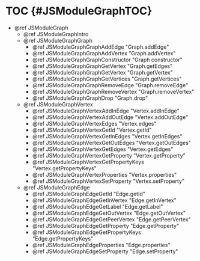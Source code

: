 TOC {#JSModuleGraphTOC}
=======================

- @ref JSModuleGraph
   - @ref JSModuleGraphIntro
   - @ref JSModuleGraphGraph
       - @ref JSModuleGraphGraphAddEdge "Graph.addEdge"
       - @ref JSModuleGraphGraphAddVertex "Graph.addVertex"
       - @ref JSModuleGraphGraphConstructor "Graph constructor"
       - @ref JSModuleGraphGraphGetVertex "Graph.getEdges"
       - @ref JSModuleGraphGraphGetVertex "Graph.getVertex"
       - @ref JSModuleGraphGraphGetVertices "Graph.getVertices"
       - @ref JSModuleGraphGraphRemoveEdge "Graph.removeEdge"
       - @ref JSModuleGraphGraphRemoveVertex "Graph.removeVertex"
       - @ref JSModuleGraphGraphDrop "Graph.drop"
   - @ref JSModuleGraphVertex
       - @ref JSModuleGraphVertexAddInEdge "Vertex.addInEdge"
       - @ref JSModuleGraphVertexAddOutEdge "Vertex.addOutEdge"
       - @ref JSModuleGraphVertexEdges "Vertex.edges"
       - @ref JSModuleGraphVertexGetId "Vertex.getId"
       - @ref JSModuleGraphVertexGetInEdges "Vertex.getInEdges"
       - @ref JSModuleGraphVertexGetOutEdges "Vertex.getOutEdges"
       - @ref JSModuleGraphVertexGetEdges "Vertex.getEdges"
       - @ref JSModuleGraphVertexGetProperty "Vertex.getProperty"
       - @ref JSModuleGraphVertexGetPropertyKeys "Vertex.getPropertyKeys"
       - @ref JSModuleGraphVertexProperties "Vertex.properties"
       - @ref JSModuleGraphVertexSetProperty "Vertex.setProperty"
   - @ref JSModuleGraphEdge
       - @ref JSModuleGraphEdgeGetId "Edge.getId"
       - @ref JSModuleGraphEdgeGetInVertex "Edge.getInVertex"
       - @ref JSModuleGraphEdgeGetLabel "Edge.getLabel"
       - @ref JSModuleGraphEdgeGetOutVertex "Edge.getOutVertex"
       - @ref JSModuleGraphEdgeGetPeerVertex "Edge.getPeerVertex"
       - @ref JSModuleGraphEdgeGetProperty "Edge.getProperty"
       - @ref JSModuleGraphEdgeGetPropertyKeys "Edge.getPropertyKeys"
       - @ref JSModuleGraphEdgeProperties "Edge.properties"
       - @ref JSModuleGraphEdgeSetProperty "Edge.setProperty"
